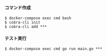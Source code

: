 #### コマンド作成
```
$ docker-compose exec cmd bash
$ cobra-cli init
$ cobra-cli add ***
```

#### テスト実行
```
$ docker-compose exec cmd go run main.go ***
```

